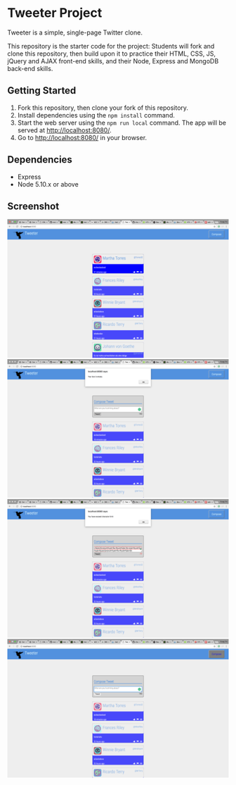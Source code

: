 # Tweeter Project

Tweeter is a simple, single-page Twitter clone.

This repository is the starter code for the project: Students will fork and clone this repository, then build upon it to practice their HTML, CSS, JS, jQuery and AJAX front-end skills, and their Node, Express and MongoDB back-end skills.

## Getting Started

1. Fork this repository, then clone your fork of this repository.
2. Install dependencies using the `npm install` command.
3. Start the web server using the `npm run local` command. The app will be served at <http://localhost:8080/>.
4. Go to <http://localhost:8080/> in your browser.

## Dependencies

- Express
- Node 5.10.x or above

## Screenshot
 !["Screenshot of tweet compose box with hover feature"](https://github.com/tindang17/tweetr/blob/master/docs/Hover.png)
 !["Screenshot of empty tweet warning message"](https://github.com/tindang17/tweetr/blob/master/docs/empty-warning-message.png)
 !["Screenshot of exceed character limit warning message"](https://github.com/tindang17/tweetr/blob/master/docs/exceed-limit-warning-message.png)
 !["Screenshot of toggle feature"](https://github.com/tindang17/tweetr/blob/master/docs/toggle-button.png)
